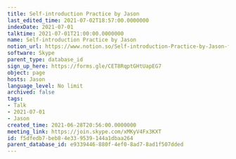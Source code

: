 ```yaml
---
title: Self-introduction Practice by Jason
last_edited_time: 2021-07-02T18:57:00.0000000
indexDate: 2021-07-01
talktime: 2021-07-01T21:00:00.0000000
name: Self-introduction Practice by Jason
notion_url: https://www.notion.so/Self-introduction-Practice-by-Jason-f5dfedb7beb84e339539144a1dbaa264
software: Skype
parent_type: database_id
sign_up_here: https://forms.gle/CET8RqptGHtUapEG7
object: page
hosts: Jason
language_level: No limit
archived: false
tags:
- Talk
- 2021-07-01
- Jason
created_time: 2021-06-28T20:56:00.0000000
meeting_link: https://join.skype.com/xMKyV4Fx3KXT
id: f5dfedb7-beb8-4e33-9539-144a1dbaa264
parent_database_id: e9339446-880f-4ef0-8ad7-8ad1f507dded
---
```







